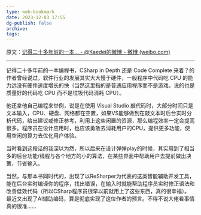 ```yaml
---
type: web-bookmark
date: 2023-12-03 17:55
dg-publish: false
archive: 
tags:
---
```

原文：[记得二十多年前的一本... - @Kaedei的微博 - 微博 (weibo.com)](https://weibo.com/1489307232/MC8aSdXPq?pagetype=fav)

---

记得二十多年前的一本编程书，CSharp in Depth 还是 Code Complete 来着？的作者曾经说过，软件行业的发展其实大大慢于硬件，一般程序中代码吃 CPU 的能力远没有硬件速度增长的快（当然这里指的是普通应用程序而不是游戏，说的也是质量好的代码吃 CPU 而不是垃圾代码消耗 CPU）。  
  
他还拿他自己编程来举例，说是在使用 Visual Studio 敲代码时，大部分时间只是文本输入，CPU、硬盘、网络都在空置，如果VS能够做到在敲文本时后台实时分析代码，给出建议或修正参考，利用上这些闲置的资源，那么编程效率一定会提高很多。程序员在设计应用时，也应该勇敢去消耗用户的CPU，提供更多功能，使用空闲的算力去优化用户体验。  
  
当时看到这段话的我深以为然，所以后来在设计弹弹play的时候，其实用到了相当多的后台功能/线程与各个地方的小的算法，在某些界面中帮助用户去提前做出决策，节省输入。  
  
当然，与那本书同时代的，出现了以ReSharper为代表的这类智能辅助开发工具，能在后台实时编译你的程序，找出错误，在输入时就能帮助程序员实时修正语法和改善低效代码（所以CSharp程序员很早以前就用上了这些东西，真的很幸福）。最近又出现了AI辅助编码，算是彻底实现了这位作者的预言。不得不说大佬看事情真的很准……